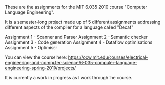 <p>
These are the assignments for the MIT 6.035 2010 course "Computer Language Engineering".

It is a semester-long project made up of 5 different assignments addressing different aspects of the compiler for a language called "Decaf"

  Assignment 1 - Scanner and Parser
  Assignment 2 - Semantic checker
  Assignment 3 - Code generation
  Assignment 4 - Dataflow optimisations
  Assignment 5 - Optimiser

You can view the course here: https://ocw.mit.edu/courses/electrical-engineering-and-computer-science/6-035-computer-language-engineering-spring-2010/projects/

It is currently a work in progress as I work through the course.
</p>
